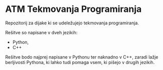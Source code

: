 # ATM Tekmovanja Programiranja
Repozitorij za dijake ki se udeležujejo tekmovanja programiranja.

Rešitve so napisane v dveh jezikih:
- Python,
- C++

Rešitve bodo najprej napisane v Pythonu ter naknadno v C++, zaradi lažje berljivosti Pythona, ki lahko tudi pomaga vsem, ki pišejo v drugih jezikih.
